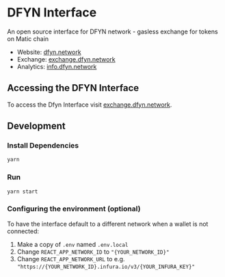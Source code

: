 # DFYN Interface
An open source interface for DFYN network - gasless exchange for tokens on Matic chain

- Website: [dfyn.network](https://www.dfyn.network)
- Exchange: [exchange.dfyn.network](https://exchange.dfyn.network)
- Analytics: [info.dfyn.network](https://info.dfyn.network)

## Accessing the DFYN Interface

To access the Dfyn Interface visit [exchange.dfyn.network](https://exchange.dfyn.network).

## Development

### Install Dependencies

```bash
yarn
```

### Run

```bash
yarn start
```

### Configuring the environment (optional)

To have the interface default to a different network when a wallet is not connected:

1. Make a copy of `.env` named `.env.local`
2. Change `REACT_APP_NETWORK_ID` to `"{YOUR_NETWORK_ID}"`
3. Change `REACT_APP_NETWORK_URL` to e.g. `"https://{YOUR_NETWORK_ID}.infura.io/v3/{YOUR_INFURA_KEY}"` 
